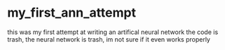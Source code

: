 # my_first_ann_attempt
this was my first attempt at writing an artifical neural network
the code is trash, the neural network is trash, im not sure if it even works properly
